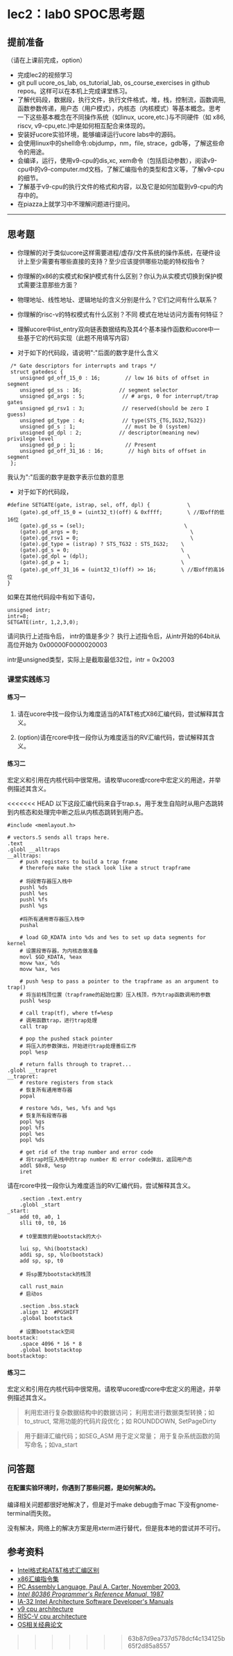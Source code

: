# lec2：lab0 SPOC思考题

## **提前准备**
（请在上课前完成，option）

- 完成lec2的视频学习
- git pull ucore_os_lab, os_tutorial_lab, os_course_exercises  in github repos。这样可以在本机上完成课堂练习。
- 了解代码段，数据段，执行文件，执行文件格式，堆，栈，控制流，函数调用,函数参数传递，用户态（用户模式），内核态（内核模式）等基本概念。思考一下这些基本概念在不同操作系统（如linux, ucore,etc.)与不同硬件（如 x86, riscv, v9-cpu,etc.)中是如何相互配合来体现的。
- 安装好ucore实验环境，能够编译运行ucore labs中的源码。
- 会使用linux中的shell命令:objdump，nm，file, strace，gdb等，了解这些命令的用途。
- 会编译，运行，使用v9-cpu的dis,xc, xem命令（包括启动参数），阅读v9-cpu中的v9\-computer.md文档，了解汇编指令的类型和含义等，了解v9-cpu的细节。
- 了解基于v9-cpu的执行文件的格式和内容，以及它是如何加载到v9-cpu的内存中的。
- 在piazza上就学习中不理解问题进行提问。

---

## 思考题

- 你理解的对于类似ucore这样需要进程/虚存/文件系统的操作系统，在硬件设计上至少需要有哪些直接的支持？至少应该提供哪些功能的特权指令？

- 你理解的x86的实模式和保护模式有什么区别？你认为从实模式切换到保护模式需要注意那些方面？

- 物理地址、线性地址、逻辑地址的含义分别是什么？它们之间有什么联系？

- 你理解的risc-v的特权模式有什么区别？不同 模式在地址访问方面有何特征？

- 理解ucore中list_entry双向链表数据结构及其4个基本操作函数和ucore中一些基于它的代码实现（此题不用填写内容）

- 对于如下的代码段，请说明":"后面的数字是什么含义
```
 /* Gate descriptors for interrupts and traps */
 struct gatedesc {
    unsigned gd_off_15_0 : 16;        // low 16 bits of offset in segment
    unsigned gd_ss : 16;            // segment selector
    unsigned gd_args : 5;            // # args, 0 for interrupt/trap gates
    unsigned gd_rsv1 : 3;            // reserved(should be zero I guess)
    unsigned gd_type : 4;            // type(STS_{TG,IG32,TG32})
    unsigned gd_s : 1;                // must be 0 (system)
    unsigned gd_dpl : 2;            // descriptor(meaning new) privilege level
    unsigned gd_p : 1;                // Present
    unsigned gd_off_31_16 : 16;        // high bits of offset in segment
 };
```
我认为":"后面的数字是数字表示位数的意思

- 对于如下的代码段，

```
#define SETGATE(gate, istrap, sel, off, dpl) {            \
    (gate).gd_off_15_0 = (uint32_t)(off) & 0xffff;        \ //取off的低16位
    (gate).gd_ss = (sel);                                \
    (gate).gd_args = 0;                                    \
    (gate).gd_rsv1 = 0;                                    \
    (gate).gd_type = (istrap) ? STS_TG32 : STS_IG32;    \
    (gate).gd_s = 0;                                    \
    (gate).gd_dpl = (dpl);                                \
    (gate).gd_p = 1;                                    \
    (gate).gd_off_31_16 = (uint32_t)(off) >> 16;        \ //取off的高16位
}
```
如果在其他代码段中有如下语句，
```
unsigned intr;
intr=8;
SETGATE(intr, 1,2,3,0);
```
请问执行上述指令后， intr的值是多少？
执行上述指令后，从intr开始的64bit从高位开始为
0x00000F0000020003

intr是unsigned类型，实际上是截取最低32位，intr = 0x2003


### 课堂实践练习

#### 练习一

1. 请在ucore中找一段你认为难度适当的AT&T格式X86汇编代码，尝试解释其含义。

2. (option)请在rcore中找一段你认为难度适当的RV汇编代码，尝试解释其含义。

#### 练习二

宏定义和引用在内核代码中很常用。请枚举ucore或rcore中宏定义的用途，并举例描述其含义。

<<<<<<< HEAD
以下这段汇编代码来自于trap.s，用于发生自陷时从用户态跳转到内核态和处理完中断之后从内核态跳转到用户态。
  ```
  #include <memlayout.h>

  # vectors.S sends all traps here.
  .text
  .globl __alltraps
  __alltraps:
      # push registers to build a trap frame
      # therefore make the stack look like a struct trapframe

      # 将段寄存器压入栈中
      pushl %ds
      pushl %es
      pushl %fs
      pushl %gs

      #将所有通用寄存器压入栈中
      pushal

      # load GD_KDATA into %ds and %es to set up data segments for kernel
      # 设置段寄存器，为内核态做准备
      movl $GD_KDATA, %eax
      movw %ax, %ds
      movw %ax, %es

      # push %esp to pass a pointer to the trapframe as an argument to trap()
      # 将当前栈顶位置（trapframe的起始位置）压入栈顶，作为trap函数调用的参数
      pushl %esp

      # call trap(tf), where tf=%esp
      # 调用函数trap，进行trap处理
      call trap

      # pop the pushed stack pointer
      # 将压入的参数弹出，开始进行trap处理善后工作
      popl %esp

      # return falls through to trapret...
  .globl __trapret
  __trapret:
      # restore registers from stack
      # 恢复所有通用寄存器
      popal

      # restore %ds, %es, %fs and %gs
      # 恢复所有段寄存器
      popl %gs
      popl %fs
      popl %es
      popl %ds

      # get rid of the trap number and error code
      # 将trap时压入栈中的trap number 和 error code弹出，返回用户态
      addl $0x8, %esp
      iret

  ```

请在rcore中找一段你认为难度适当的RV汇编代码，尝试解释其含义。

```
    .section .text.entry
    .globl _start
_start:
    add t0, a0, 1
    slli t0, t0, 16

    # t0里面放的是bootstack的大小
    
    lui sp, %hi(bootstack)
    addi sp, sp, %lo(bootstack)
    add sp, sp, t0

    # 将sp置为bootstack的栈顶

    call rust_main
    # 启动os

    .section .bss.stack
    .align 12  #PGSHIFT
    .global bootstack

    # 设置bootstack空间
bootstack:
    .space 4096 * 16 * 8
    .global bootstacktop
bootstacktop:

```

#### 练习二
宏定义和引用在内核代码中很常用。请枚举ucore或rcore中宏定义的用途，并举例描述其含义。

 > 利用宏进行复杂数据结构中的数据访问；
 > 利用宏进行数据类型转换；如 to_struct, 
 > 常用功能的代码片段优化；如  ROUNDDOWN, SetPageDirty

 > 用于翻译汇编代码；如SEG_ASM
 > 用于定义常量；
 > 用于复杂系统函数的简写命名；如va_start

## 问答题

#### 在配置实验环境时，你遇到了那些问题，是如何解决的。
编译相关问题都很好地解决了，但是对于make debug由于mac 下没有gnome-terminal而失败。

没有解决，网络上的解决方案是用xterm进行替代，但是我本地的尝试并不可行。

## 参考资料
 - [Intel格式和AT&T格式汇编区别](http://www.cnblogs.com/hdk1993/p/4820353.html)
 - [x86汇编指令集  ](http://hiyyp1234.blog.163.com/blog/static/67786373200981811422948/)
 - [PC Assembly Language, Paul A. Carter, November 2003.](https://pdos.csail.mit.edu/6.828/2016/readings/pcasm-book.pdf)
 - [*Intel 80386 Programmer's Reference Manual*, 1987](https://pdos.csail.mit.edu/6.828/2016/readings/i386/toc.htm)
 - [IA-32 Intel Architecture Software Developer's Manuals](http://www.intel.com/content/www/us/en/processors/architectures-software-developer-manuals.html)
 - [v9 cpu architecture](https://github.com/chyyuu/os_tutorial_lab/blob/master/v9_computer/docs/v9_computer.md)
 - [RISC-V cpu architecture](http://www.riscvbook.com/chinese/)
 - [OS相关经典论文](https://github.com/chyyuu/aos_course_info/blob/master/readinglist.md)
>>>>>>> 63b87d9ea737d578dcf4c134125b65f2d85a8557
